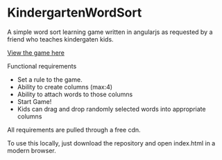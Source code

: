 # KindergartenWordSort
A simple word sort learning game written in angularjs as requested by a friend who teaches kindergaten kids.

[View the game here](https://htmlpreview.github.io/?https://github.com/sr33/KindergartenWordSort/blob/master/index.html)


Functional requirements
- Set a rule to the game.
- Ability to create columns (max:4)
- Ability to attach words to those columns
- Start Game!
- Kids can drag and drop randomly selected words into appropriate columns

All requirements are pulled through a free cdn.

To use this locally, just download the repository and open index.html in a modern browser.
